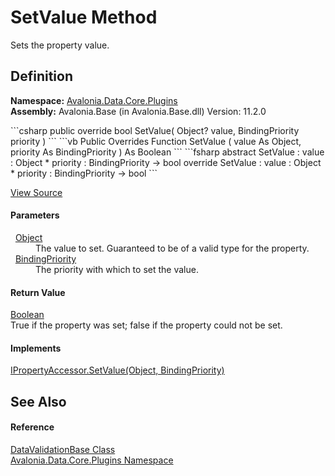 # SetValue Method


Sets the property value.



## Definition
**Namespace:** <a href="N_Avalonia_Data_Core_Plugins">Avalonia.Data.Core.Plugins</a>  
**Assembly:** Avalonia.Base (in Avalonia.Base.dll) Version: 11.2.0

<Tabs groupId="api-code-preview">
<TabItem value="csharp" label="C#">
```csharp
public override bool SetValue(
	Object? value,
	BindingPriority priority
)
```
</TabItem>
<TabItem value="vb" label="VB">
```vb
Public Overrides Function SetValue ( 
	value As Object,
	priority As BindingPriority
) As Boolean
```
</TabItem>
<TabItem value="fsharp" label="F#">
```fsharp
abstract SetValue : 
        value : Object * 
        priority : BindingPriority -> bool 
override SetValue : 
        value : Object * 
        priority : BindingPriority -> bool 
```
</TabItem>
</Tabs>



<a href="https://github.com/AvaloniaUI/Avalonia/tree/master/src/Avalonia.Base/Data/Core/Plugins/DataValidationBase.cs#L34" title="View the source code">View Source</a>



#### Parameters
<dl><dt>  <a href="https://learn.microsoft.com/dotnet/api/system.object" target="_blank" rel="noopener noreferrer">Object</a></dt><dd>The value to set. Guaranteed to be of a valid type for the property.</dd><dt>  <a href="T_Avalonia_Data_BindingPriority">BindingPriority</a></dt><dd>The priority with which to set the value.</dd></dl>

#### Return Value
<a href="https://learn.microsoft.com/dotnet/api/system.boolean" target="_blank" rel="noopener noreferrer">Boolean</a>  
True if the property was set; false if the property could not be set.

#### Implements
<a href="M_Avalonia_Data_Core_Plugins_IPropertyAccessor_SetValue">IPropertyAccessor.SetValue(Object, BindingPriority)</a>  


## See Also


#### Reference
<a href="T_Avalonia_Data_Core_Plugins_DataValidationBase">DataValidationBase Class</a>  
<a href="N_Avalonia_Data_Core_Plugins">Avalonia.Data.Core.Plugins Namespace</a>  

